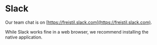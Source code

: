 # Slack

Our team chat is on [https://freistil.slack.com](https://freistil.slack.com).

While Slack works fine in a web browser, we recommend installing the native application.
